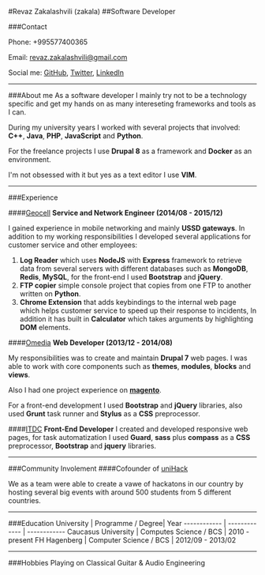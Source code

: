 #Revaz Zakalashvili (zakala)
##Software Developer

###Contact

Phone: +995577400365

Email: <revaz.zakalashvili@gmail.com>

Social me: [GitHub](https://github.com/revazi), [Twitter](https://twitter.com/rzakala), [LinkedIn](https://www.linkedin.com/in/revazi)

---

###About me
As a software developer I mainly try not to be a technology specific and get my hands on as many intereseting frameworks and tools as I can.

During my university years I worked with several projects that involved: **C++**, **Java**, **PHP**, **JavaScript** and **Python**.

For the freelance projects I use **Drupal 8** as a framework and **Docker** as an environment.

I'm not obsessed with it but yes as a text editor I use **VIM**.


----


###Experience


####[Geocell](http://geocell.ge) 
**Service and Network Engineer (2014/08 - 2015/12)**

I gained experience in mobile networking and mainly **USSD gateways**. In addition to my working responsibilities I developed several applications for customer service and other employees:

1.	**Log Reader** which uses **NodeJS** with **Express** framework to retrieve data from several servers with different databases such as **MongoDB**, **Redis**, **MySQL**, for the front-end I used **Bootstrap** and **jQuery**.
2.	**FTP copier** simple console project that copies from one FTP to another written on **Python**.
3.	**Chrome Extension** that adds keybindings to the internal web page which helps customer service to speed up their response to incidents, In addition it has built in **Calculator** which takes arguments by highlighting **DOM** elements.


####[Omedia](http://omedia.ge)
**Web Developer (2013/12 - 2014/08)**

My responsibilities was to create and maintain **Drupal 7** web pages. I was able to work with core components such as **themes**, **modules**, **blocks** and **views**.

Also I had one project experience on **[magento](https://magento.com)**.

For a front-end development I used **Bootstrap** and **jQuery** libraries, also used **Grunt** task runner and **Stylus** as a **CSS** preprocessor.


####[ITDC](http://itdc.ge)
**Front-End Developer**
I created and developed responsive web pages, for task automatization I used **Guard**, **sass** plus  **compass** as a **CSS** preprocessor, **Bootstrap** and **jquery** libraries.

----


###Community Involement
####Cofounder of [uniHack](http://unihack.io)

We as a team were able to create a vawe of hackatons in our country by hosting several big events with around 500 students from 5 different countries.

----


###Education
University | Programme / Degree| Year
------------ | ------------- | ------------
Caucasus University | Computes Science / BCS | 2010 - present
FH Hagenberg | Computer Science / BCS  | 2012/09 - 2013/02

----


###Hobbies
Playing on Classical Guitar & Audio Engineering
